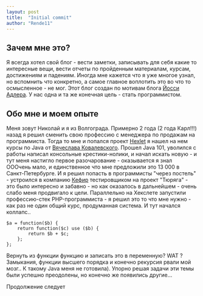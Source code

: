 ```yaml
---
layout: post
title:  "Initial commit"
author: "Rende11"
---
```

## Зачем мне это?
Я всегда хотел свой блог - вести заметки, записывать для себя какие то интересные вещи, вести отчеты по пройденным материалам, курсам, достижениям и падениям. Иногда мне кажется что я уже многое узнал, но вспомнить что конкретно, а самое главное воплотить это во что то осмысленное - не мог.
Этот блог создан по мотивам блога [Йосси Адлера](https://joisadler.me/). У нас одна и та же конечная цель - стать программистом.

## Обо мне и моем опыте

Меня зовут Николай и я из Волгограда. Примерно 2 года (2 года Карл!!!) назад я решил сменить свою профессию с менеджера по продажам на программиста. Тогда то мне и попался проект [Hexlet](https://hexlet.io) я нашел на нем курсы по Java от [Вячеслава Ковалевского](http://java.hexlet.io/). Прошел Java 101, уволился с работы написал консольные крестики-нолики, и начал искать новую - и тут меня настигло первое разочарование - оказывается я знал ОООчень мало, и единственное что мне предложили это 13 000 в Санкт-Петербурге. И я решил попасть в программисты "через постель" - устроился в компанию [Кефир](http://kefirgames.ru/) тестировщиком на проект "Тюряга" - это было интересно и забавно - но как оказалось в дальнейшем - очень слабо меня продвигало к цели. Параллельно на Хекслете запустили профессию-стек PHP-программиста - я решил это то что мне нужно - как раз не один общий курс, продуманная система. И тут начался коллапс..

```
$a = function($b) {
	return function($c) use ($b) {
		return $b + $c;
	};
};
```
Вернуть из функции функцию и записать это в переменную? WAT ? Замыкания, функции высшего порядка и конечно рекурсия рвали мой мозг.. К такому Java меня не готовила). Упорно решая задачи эти темы были успешно преодолены, но конечно же появились другие...

Продолжение следует
